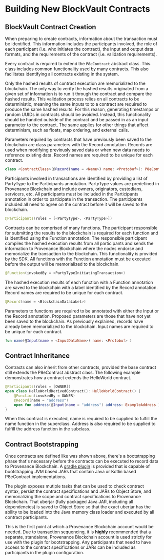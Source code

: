 # Building New BlockVault Contracts

## BlockVault Contract Creation

When preparing to create contracts, information about the transaction must be identified. This information includes the participants involved, the role of each participant \(i.e. who initiates the contract\), the input and output data formats, and the requirements of the contract \(i.e. validation requirements\).

Every contract is required to extend the `P8eContract` abstract class. This class includes common functionality used by many contracts. This also facilitates identifying all contracts existing in the system.

Only the hashed results of contract execution are memorialized to the blockchain. The only way to verify the hashed results originated from a given set of information is to run it through the contract and compare the hashed results. This validation process relies on all contracts to be deterministic, meaning the same inputs to to a contract are required to produce the same hashed results. For this reason, generating timestamps or random UUIDs in contracts should be avoided. Instead, this functionality should be handled outside of the contract and be passed in as an input parameter to the contract. The same applies for other things that affect determinism, such as floats, map ordering, and external calls.

Parameters required by contracts that have previously been saved to the blockchain are class parameters with the Record annotation. Records are used when modifying previously saved data or when new data needs to reference existing data. Record names are required to be unique for each contract.

```kotlin
class <ContractClass>(@Record(name = <Name>) name: <Protobuf>): P8eContract()
```

Participants involved in transactions are identified by providing a list of PartyType to the Participants annotation. PartyType values are predefined in Provenance Blockchain and include owners, originators, custodians, servicers, etc. All participants must be included in the Participants annotation in order to participate in the transaction. The participants included all need to agree on the contract before it will be saved to the blockchain.

```kotlin
@Participants(roles = [<PartyType>, <PartyType>])
```

Contracts can be comprised of many functions. The participant responsible for submitting the results to the blockchain is required for each function and is identified using the Function annotation. The responsible participant compiles the hashed execution results from all participants and sends the information to Provenance Blockchain where the nodes endorse and memorialize the transaction to the blockchain. This functionality is provided by the SDK. All functions with the Function annotation must be executed before the output will be memorialized to the blockchain.

```kotlin
@Function(invokedBy = <PartyTypeInitiatingTransaction>)
```

The hashed execution results of each function with a Function annotation are saved to the blockchain with a label identified by the Record annotation. Record names are required to be unique for each contract.

```kotlin
@Record(name = <BlockchainDataLabel>)
```

Parameters to functions are required to be annotated with either the Input or the Record annotation. Proposed parameters are those that have not yet been saved to the blockchain. As previously explained, records have already been memorialized to the blockchain. Input names are required to be unique for each contract.

```kotlin
fun name(@Input(name = <InputDataName>) name: <Protobuf> )
```

## Contract Inheritance

Contracts can also inherit from other contracts, provided the base contract still extends the P8eContract abstract class. The following example demonstrates how a contract extends the HelloWorld contract.

```kotlin
@Participants(roles = [OWNER])
open class HelloWorldDerivedContract(): HelloWorldContract() {
    @Function(invokedBy = OWNER)
    @Record(name = "address")
    open fun address(@Input(name = "address") address: ExampleAddress ) = address
}
```

When this contract is executed, name is required to be supplied to fulfill the name function in the superclass. Address is also required to be supplied to fulfill the address function in the subclass.

## Contract Bootstrapping

Once contracts are defined like was shown above, there's a bootstrapping phase that's necessary before the contracts can be executed to record data to Provenance Blockchain. A [gradle plugin](https://github.com/provenance-io/p8e-gradle-plugin) is provided that is capable of bootstrapping JVM based JARs that contain Java or Kotlin based P8eContract implementations.

The plugin exposes mutiple tasks that can be used to check contract syntax, persist the contract specifications and JARs to Object Store, and memorializing the scope and contract specifications to Provenance Blockchain. That uberjar \(fully packaged Java JAR, including all dependencies\) is saved to Object Store so that the exact uberjar has the ability to be loaded into the Java memory class loader and executed by all contract participants.

This is the first point at which a Provenance Blockchain account would be needed. Due to transaction sequencing, it is **highly** recommended that a separate, standalone, Provenance Blockchain account is used strictly for use with the plugin for bootstrapping. Any participants that need to have access to the contract specifications or JARs can be included as participants in the plugin configuration.

